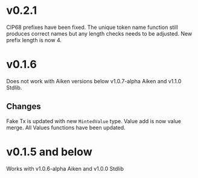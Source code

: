# v0.2.1

CIP68 prefixes have been fixed. The unique token name function still produces correct names but any length checks needs to be adjusted. New prefix length is now 4.

# v0.1.6

Does not work with Aiken versions below v1.0.7-alpha Aiken and v1.1.0 Stdlib.

## Changes

Fake Tx is updated with new `MintedValue` type.
Value add is now value merge. All Values functions have been updated.

# v0.1.5 and below

Works with v1.0.6-alpha Aiken and v1.0.0 Stdlib